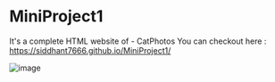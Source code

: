 # MiniProject1
It's a complete HTML website of - CatPhotos
You can checkout here : https://siddhant7666.github.io/MiniProject1/

![image](https://github.com/siddhant7666/MiniProject1/assets/109289709/81ad040b-e1b6-40c9-8a7c-b5ec1f5bade6)


